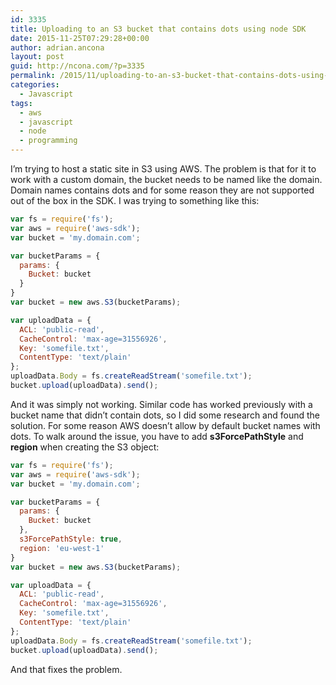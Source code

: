 ```yaml
---
id: 3335
title: Uploading to an S3 bucket that contains dots using node SDK
date: 2015-11-25T07:29:28+00:00
author: adrian.ancona
layout: post
guid: http://ncona.com/?p=3335
permalink: /2015/11/uploading-to-an-s3-bucket-that-contains-dots-using-node-sdk/
categories:
  - Javascript
tags:
  - aws
  - javascript
  - node
  - programming
---
```

I&#8217;m trying to host a static site in S3 using AWS. The problem is that for it to work with a custom domain, the bucket needs to be named like the domain. Domain names contains dots and for some reason they are not supported out of the box in the SDK. I was trying to something like this:

```js
var fs = require('fs');
var aws = require('aws-sdk');
var bucket = 'my.domain.com';

var bucketParams = {
  params: {
    Bucket: bucket
  }
}
var bucket = new aws.S3(bucketParams);

var uploadData = {
  ACL: 'public-read',
  CacheControl: 'max-age=31556926',
  Key: 'somefile.txt',
  ContentType: 'text/plain'
};
uploadData.Body = fs.createReadStream('somefile.txt');
bucket.upload(uploadData).send();
```

<!--more-->

And it was simply not working. Similar code has worked previously with a bucket name that didn&#8217;t contain dots, so I did some research and found the solution. For some reason AWS doesn&#8217;t allow by default bucket names with dots. To walk around the issue, you have to add **s3ForcePathStyle** and **region** when creating the S3 object:

```js
var fs = require('fs');
var aws = require('aws-sdk');
var bucket = 'my.domain.com';

var bucketParams = {
  params: {
    Bucket: bucket
  },
  s3ForcePathStyle: true,
  region: 'eu-west-1'
}
var bucket = new aws.S3(bucketParams);

var uploadData = {
  ACL: 'public-read',
  CacheControl: 'max-age=31556926',
  Key: 'somefile.txt',
  ContentType: 'text/plain'
};
uploadData.Body = fs.createReadStream('somefile.txt');
bucket.upload(uploadData).send();
```

And that fixes the problem.
